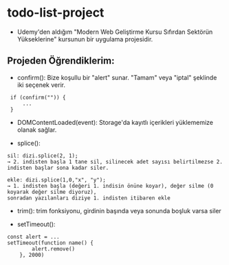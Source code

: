 # todo-list-project
- Udemy'den aldığım "Modern Web Geliştirme Kursu  Sıfırdan Sektörün Yükseklerine" kursunun bir uygulama projesidir.

## Projeden Öğrendiklerim:

- confirm(): Bize koşullu bir "alert" sunar. "Tamam" veya "iptal" şeklinde iki seçenek verir.
```
 if (confirm("")) {
     ...
 }
```

- DOMContentLoaded(event): Storage'da kayıtlı içerikleri yüklememize olanak sağlar.

- splice(): 
```
sil: dizi.splice(2, 1); 
→ 2. indisten başla 1 tane sil, silinecek adet sayısı belirtilmezse 2. indisten başlar sona kadar siler.
```
```
ekle: dizi.splice(1,0,"x", "y"); 
→ 1. indisten başla (değeri 1. indisin önüne koyar), değer silme (0 koyarak değer silme diyoruz), 
sonradan yazılanları diziye 1. indisten itibaren ekle
```

- trim(): trim fonksiyonu, girdinin başında veya sonunda boşluk varsa siler

- setTimeout():
```
const alert = ...
setTimeout(function name() {
        alert.remove()
    }, 2000)
```
